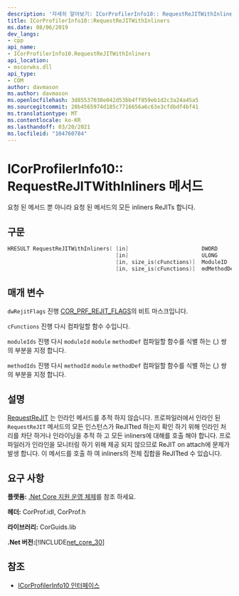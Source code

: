 ```yaml
---
description: '자세히 알아보기: ICorProfilerInfo10:: RequestReJITWithInliners 메서드'
title: ICorProfilerInfo10::RequestReJITWithInliners
ms.date: 08/06/2019
dev_langs:
- cpp
api_name:
- ICorProfilerInfo10.RequestReJITWithInliners
api_location:
- mscorwks.dll
api_type:
- COM
author: davmason
ms.author: davmason
ms.openlocfilehash: 3d85537030e042d53bb4ff859eb1d2c3a24a45a5
ms.sourcegitcommit: 20b4565974d185c7716656a6c63e3cfdbdf4bf41
ms.translationtype: MT
ms.contentlocale: ko-KR
ms.lasthandoff: 03/20/2021
ms.locfileid: "104760784"
---
```

# <a name="icorprofilerinfo10requestrejitwithinliners-method"></a>ICorProfilerInfo10:: RequestReJITWithInliners 메서드

요청 된 메서드 뿐 아니라 요청 된 메서드의 모든 inliners ReJITs 합니다.

## <a name="syntax"></a>구문

```cpp
HRESULT RequestReJITWithInliners( [in]                       DWORD       dwRejitFlags,
                                  [in]                       ULONG       cFunctions,
                                  [in, size_is(cFunctions)]  ModuleID    moduleIds[],
                                  [in, size_is(cFunctions)]  mdMethodDef methodIds[]);
```

## <a name="parameters"></a>매개 변수

`dwRejitFlags` 진행 [COR_PRF_REJIT_FLAGS](cor-prf-rejit-flags-enumeration.md)의 비트 마스크입니다.

`cFunctions` 진행 다시 컴파일할 함수 수입니다.

`moduleIds` 진행 다시 `moduleId` `module` `methodDef` 컴파일할 함수를 식별 하는 (,) 쌍의 부분을 지정 합니다.

`methodIds` 진행 다시 `methodId` `module` `methodDef` 컴파일할 함수를 식별 하는 (,) 쌍의 부분을 지정 합니다.

## <a name="remarks"></a>설명

[RequestReJIT](icorprofilerinfo4-requestrejit-method.md) 는 인라인 메서드를 추적 하지 않습니다. 프로파일러에서 인라인 된 `RequestReJIT` 메서드의 모든 인스턴스가 ReJITted 하는지 확인 하기 위해 인라인 처리를 차단 하거나 인라이닝을 추적 하 고 모든 inliners에 대해를 호출 해야 합니다. 프로파일러가 인라인을 모니터링 하기 위해 제공 되지 않으므로 ReJIT on attach에 문제가 발생 합니다. 이 메서드를 호출 하 여 inliners의 전체 집합을 ReJITted 수 있습니다.

## <a name="requirements"></a>요구 사항

**플랫폼:** [.Net Core 지원 운영 체제](../../../core/install/windows.md?pivots=os-windows)를 참조 하세요.

**헤더:** CorProf.idl, CorProf.h

**라이브러리:** CorGuids.lib

**.Net 버전:**[!INCLUDE[net_core_30](../../../../includes/net-core-30-md.md)]

## <a name="see-also"></a>참조

- [ICorProfilerInfo10 인터페이스](icorprofilerinfo10-interface.md)
